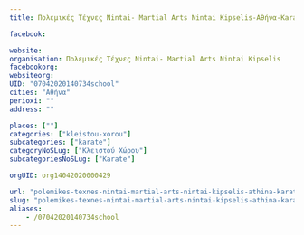 ```yaml
---
title: Πολεμικές Τέχνες Nintai- Martial Arts Nintai Kipselis-Αθήνα-Karate

facebook:

website:
organisation: Πολεμικές Τέχνες Nintai- Martial Arts Nintai Kipselis
facebookorg:
websiteorg:
UID: "07042020140734school"
cities: "Αθήνα"
perioxi: ""
address: ""

places: [""]
categories: ["kleistou-xorou"]
subcategories: ["karate"]
categoryNoSLug: ["Κλειστού Χώρου"]
subcategoriesNoSLug: ["Karate"]

orgUID: org14042020000429

url: "polemikes-texnes-nintai-martial-arts-nintai-kipselis-athina-karate/athina//"
slug: "polemikes-texnes-nintai-martial-arts-nintai-kipselis-athina-karate"
aliases:
    - /07042020140734school
---
```





